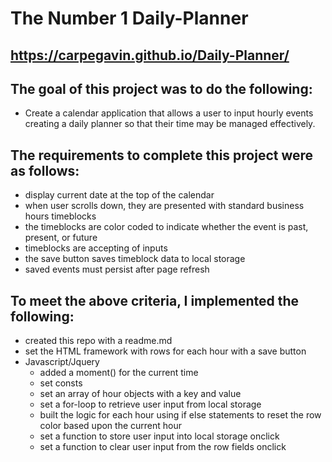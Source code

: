    # The Number 1 Daily-Planner

## https://carpegavin.github.io/Daily-Planner/

## The goal of this project was to do the following:
- Create a calendar application that allows a user to input hourly events creating a daily planner so that their time may be managed effectively.

## The requirements to complete this project were as follows:
- display current date at the top of the calendar
- when user scrolls down, they are presented with standard business hours timeblocks
- the timeblocks are color coded to indicate whether the event is past, present, or future
- timeblocks are accepting of inputs
- the save button saves timeblock data to local storage
- saved events must persist after page refresh

## To meet the above criteria, I implemented the following:
- created this repo with a readme.md
- set the HTML framework with rows for each hour with a save button
- Javascript/Jquery
   - added a moment() for the current time
   - set consts
   - set an array of hour objects with a key and value
   - set a for-loop to retrieve user input from local storage
   - built the logic for each hour using if else statements to reset the row color based upon the current hour
   - set a function to store user input into local storage onclick
   - set a function to clear user input from the row fields onclick


